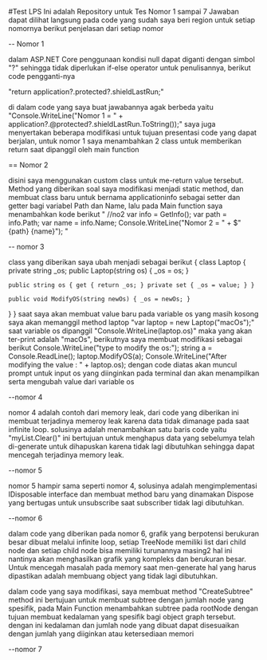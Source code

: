 #Test LPS
Ini adalah Repository untuk Tes Nomor 1 sampai 7
Jawaban dapat dilihat langsung pada code yang sudah saya beri region untuk setiap nomornya
berikut penjelasan dari setiap nomor

-- Nomor 1

dalam ASP.NET Core penggunaan kondisi null dapat diganti dengan simbol "?" sehingga tidak diperlukan if-else operator untuk penulisannya, berikut code pengganti-nya

"return application?.protected?.shieldLastRun;"

di dalam code yang saya buat jawabannya agak berbeda yaitu
"Console.WriteLine("Nomor 1 = " + application?.@protected?.shieldLastRun.ToString());"
saya juga menyertakan beberapa modifikasi untuk tujuan presentasi code yang dapat berjalan, untuk nomor 1 saya menambahkan 2 class untuk memberikan return saat dipanggil oleh main function

== Nomor 2

disini saya menggunakan custom class untuk me-return value tersebut. Method yang diberikan soal saya modifikasi menjadi static method, dan membuat class baru untuk bernama applicationinfo sebagai setter dan getter bagi variabel Path dan Name, lalu pada Main function saya menambahkan kode berikut
"
 //no2
 var info = GetInfo();
 var path = info.Path;
 var name = info.Name;
 Console.WriteLine("Nomor 2 = " + $"{path} {name}");
 "

 -- nomor 3
 
class yang diberikan saya ubah menjadi sebagai berikut
{
class Laptop
{
    private string _os;
    public Laptop(string os) { _os = os; }

    public string os { get { return _os; } private set { _os = value; } }

    public void ModifyOS(string newOs) { _os = newOs; }
}
}
saat saya akan membuat value baru pada variable os yang masih kosong saya akan memanggil method laptop
"var laptop = new Laptop("macOs");"
saat variable os dipanggil "Console.WriteLine(laptop.os)" maka yang akan ter-print adalah "macOs", berikutnya saya membuat modifikasi sebagai berikut
 Console.WriteLine("type to modify the os:");
 string a = Console.ReadLine();
 laptop.ModifyOS(a);
 Console.WriteLine("After modifying the value : " + laptop.os);
dengan code diatas akan muncul prompt untuk input os yang diinginkan pada terminal dan akan menampilkan serta mengubah value dari variable os

--nomor 4

nomor 4 adalah contoh dari memory leak, dari code yang diberikan ini membuat terjadinya memeroy leak karena data tidak dimanage pada saat infinite loop. solusinya adalah menambahkan satu baris code yaitu "myList.Clear()" ini bertujuan untuk menghapus data yang sebelumya telah di-generate untuk dihapuskan karena tidak lagi dibutuhkan sehingga dapat mencegah terjadinya memory leak.

--nomor 5

nomor 5 hampir sama seperti nomor 4, solusinya adalah mengimplementasi IDisposable interface dan membuat method baru yang dinamakan Dispose yang bertugas untuk unsubscribe saat subscriber tidak lagi dibutuhkan.

--nomor 6

dalam code yang diberikan pada nomor 6, grafik yang berpotensi berukuran besar dibuat melalui infinite loop, setiap TreeNode memiliki list dari child node dan setiap child node bisa memiliki turunannya masing2 hal ini nantinya akan menghasilkan grafik yang kompleks dan berukuran besar. Untuk mencegah masalah pada memory saat men-generate hal yang harus dipastikan adalah membuang object yang tidak lagi dibutuhkan.

dalam code yang saya modifikasi, saya membuat method "CreateSubtree" method ini bertujuan untuk membuat subtree dengan jumlah node yang spesifik, pada Main Function menambahkan subtree pada rootNode dengan tujuan membuat kedalaman yang spesifik bagi object graph tersebut. dengan ini kedalaman dan jumlah node yang dibuat dapat disesuaikan dengan jumlah yang diiginkan atau ketersediaan memori

--nomor 7

